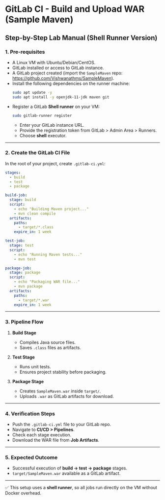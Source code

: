# GitLab CI - Build and Upload WAR (Sample Maven)

## Step-by-Step Lab Manual (Shell Runner Version)

### 1. **Pre-requisites**
- A Linux VM with Ubuntu/Debian/CentOS.
- GitLab installed or access to GitLab instance.
- A GitLab project created (import the `SampleMaven` repo: https://github.com/Vishwanathms/SampleMaven).
- Install the following dependencies on the runner machine:
  ```bash
  sudo apt update -y
  sudo apt install -y openjdk-11-jdk maven git
  ```
- Register a GitLab **Shell runner** on your VM:
  ```bash
  sudo gitlab-runner register
  ```
  - Enter your GitLab instance URL.
  - Provide the registration token from GitLab > Admin Area > Runners.
  - Choose **shell** executor.

---

### 2. **Create the GitLab CI File**
In the root of your project, create `.gitlab-ci.yml`:

```yaml
stages:
  - build
  - test
  - package

build-job:
  stage: build
  script:
    - echo "Building Maven project..."
    - mvn clean compile
  artifacts:
    paths:
      - target/*.class
    expire_in: 1 week

test-job:
  stage: test
  script:
    - echo "Running Maven tests..."
    - mvn test

package-job:
  stage: package
  script:
    - echo "Packaging WAR file..."
    - mvn package
  artifacts:
    paths:
      - target/*.war
    expire_in: 1 week
```

---

### 3. **Pipeline Flow**
1. **Build Stage**
   - Compiles Java source files.
   - Saves `.class` files as artifacts.

2. **Test Stage**
   - Runs unit tests.
   - Ensures project stability before packaging.

3. **Package Stage**
   - Creates `SampleMaven.war` inside `target/`.
   - Uploads `.war` as GitLab artifacts for download.

---

### 4. **Verification Steps**
- Push the `.gitlab-ci.yml` file to your GitLab repo.
- Navigate to **CI/CD > Pipelines**.
- Check each stage execution.
- Download the WAR file from **Job Artifacts**.

---

### 5. **Expected Outcome**
- Successful execution of **build → test → package** stages.
- `target/SampleMaven.war` available as a GitLab artifact.

---

✅ This setup uses a **shell runner**, so all jobs run directly on the VM without Docker overhead.

